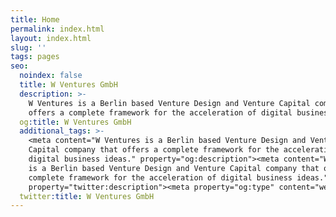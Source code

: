 ```yaml
---
title: Home
permalink: index.html
layout: index.html
slug: ''
tags: pages
seo:
  noindex: false
  title: W Ventures GmbH
  description: >-
    W Ventures is a Berlin based Venture Design and Venture Capital company that
    offers a complete framework for the acceleration of digital business ideas.
  og:title: W Ventures GmbH
  additional_tags: >-
    <meta content="W Ventures is a Berlin based Venture Design and Venture
    Capital company that offers a complete framework for the acceleration of
    digital business ideas." property="og:description"><meta content="W Ventures
    is a Berlin based Venture Design and Venture Capital company that offers a
    complete framework for the acceleration of digital business ideas."
    property="twitter:description"><meta property="og:type" content="website">
  twitter:title: W Ventures GmbH
---
```




